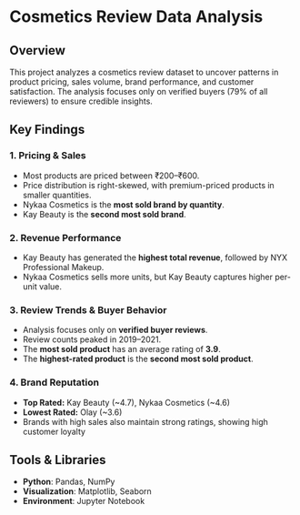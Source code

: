 # Cosmetics Review Data Analysis

## Overview
This project analyzes a cosmetics review dataset to uncover patterns in product pricing, sales volume, brand performance, and customer satisfaction. The analysis focuses only on verified buyers (79% of all reviewers) to ensure credible insights.

## Key Findings

### 1. Pricing & Sales
- Most products are priced between ₹200–₹600.
- Price distribution is right-skewed, with premium-priced products in smaller quantities.
- Nykaa Cosmetics is the **most sold brand by quantity**.
- Kay Beauty is the **second most sold brand**.

### 2. Revenue Performance
- Kay Beauty has generated the **highest total revenue**, followed by NYX Professional Makeup.
- Nykaa Cosmetics sells more units, but Kay Beauty captures higher per-unit value.

### 3. Review Trends & Buyer Behavior
- Analysis focuses only on **verified buyer reviews**.
- Review counts peaked in 2019–2021.
- The **most sold product** has an average rating of **3.9**.
- The **highest-rated product** is the **second most sold product**.

### 4. Brand Reputation
- **Top Rated:** Kay Beauty (~4.7), Nykaa Cosmetics (~4.6)
- **Lowest Rated:** Olay (~3.6)
- Brands with high sales also maintain strong ratings, showing high customer loyalty

## Tools & Libraries
- **Python**: Pandas, NumPy
- **Visualization**: Matplotlib, Seaborn
- **Environment**: Jupyter Notebook

